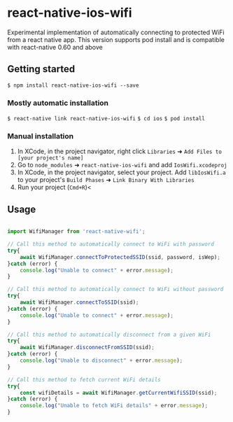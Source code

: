 # react-native-ios-wifi

Experimental implementation of automatically connecting to protected WiFi from a react native app. This version supports pod install and is compatible with react-native 0.60 and above


## Getting started

`$ npm install react-native-ios-wifi --save`

### Mostly automatic installation

`$ react-native link react-native-ios-wifi`
`$ cd ios`
`$ pod install`

### Manual installation


1. In XCode, in the project navigator, right click `Libraries` ➜ `Add Files to [your project's name]`
2. Go to `node_modules` ➜ `react-native-ios-wifi` and add `IosWifi.xcodeproj`
3. In XCode, in the project navigator, select your project. Add `libIosWifi.a` to your project's `Build Phases` ➜ `Link Binary With Libraries`
4. Run your project (`Cmd+R`)<


## Usage
```javascript

import WifiManager from 'react-native-wifi';

// Call this method to automatically connect to WiFi with password
try{
    await WifiManager.connectToProtectedSSID(ssid, password, isWep);
}catch (error) {
    console.log("Unable to connect" + error.message);
}

// Call this method to automatically connect to WiFi without password
try{
    await WifiManager.connectToSSID(ssid);
}catch (error) {
    console.log("Unable to connect" + error.message);
}

// Call this method to automatically disconnect from a given WiFi
try{
    await WifiManager.disconnectFromSSID(ssid);
}catch (error) {
    console.log("Unable to disconnect" + error.message);
}

// Call this method to fetch current WiFi details
try{
    const wifiDetails = await WifiManager.getCurrentWifiSSID(ssid);
}catch (error) {
    console.log("Unable to fetch WiFi details" + error.message);
}
```
